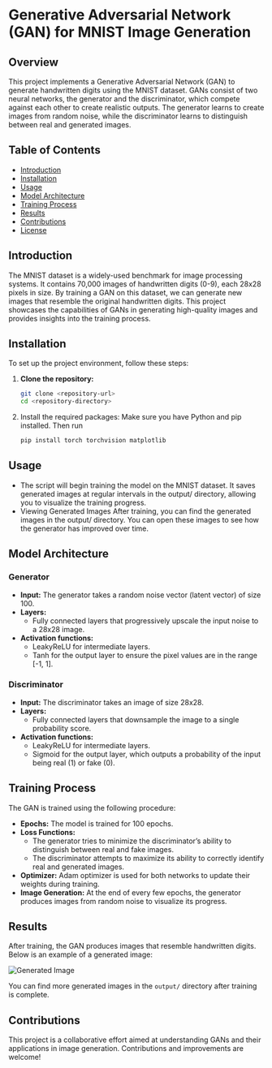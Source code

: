 # Generative Adversarial Network (GAN) for MNIST Image Generation

## Overview

This project implements a Generative Adversarial Network (GAN) to generate handwritten digits using the MNIST dataset. GANs consist of two neural networks, the generator and the discriminator, which compete against each other to create realistic outputs. The generator learns to create images from random noise, while the discriminator learns to distinguish between real and generated images.

## Table of Contents

- [Introduction](#introduction)
- [Installation](#installation)
- [Usage](#usage)
- [Model Architecture](#model-architecture)
- [Training Process](#training-process)
- [Results](#results)
- [Contributions](#contributions)
- [License](#license)

## Introduction

The MNIST dataset is a widely-used benchmark for image processing systems. It contains 70,000 images of handwritten digits (0-9), each 28x28 pixels in size. By training a GAN on this dataset, we can generate new images that resemble the original handwritten digits. This project showcases the capabilities of GANs in generating high-quality images and provides insights into the training process.

## Installation

To set up the project environment, follow these steps:

1. **Clone the repository:**
   ```bash
   git clone <repository-url>
   cd <repository-directory>


2. Install the required packages: Make sure you have Python and pip installed. Then run
    ```bash
    pip install torch torchvision matplotlib

## Usage

- The script will begin training the model on the MNIST dataset. It saves generated images at regular intervals in the output/ directory, allowing you to visualize the training progress.
- Viewing Generated Images After training, you can find the generated images in the output/ directory. You can open these images to see how the generator has improved over time.


## Model Architecture

### Generator

- **Input:** The generator takes a random noise vector (latent vector) of size 100.
- **Layers:**
  - Fully connected layers that progressively upscale the input noise to a 28x28 image.
- **Activation functions:** 
  - LeakyReLU for intermediate layers.
  - Tanh for the output layer to ensure the pixel values are in the range [-1, 1].

### Discriminator

- **Input:** The discriminator takes an image of size 28x28.
- **Layers:**
  - Fully connected layers that downsample the image to a single probability score.
- **Activation functions:**
  - LeakyReLU for intermediate layers.
  - Sigmoid for the output layer, which outputs a probability of the input being real (1) or fake (0).

## Training Process

The GAN is trained using the following procedure:

- **Epochs:** The model is trained for 100 epochs.
- **Loss Functions:**
  - The generator tries to minimize the discriminator’s ability to distinguish between real and fake images.
  - The discriminator attempts to maximize its ability to correctly identify real and generated images.
- **Optimizer:** Adam optimizer is used for both networks to update their weights during training.
- **Image Generation:** At the end of every few epochs, the generator produces images from random noise to visualize its progress.

## Results

After training, the GAN produces images that resemble handwritten digits. Below is an example of a generated image:

![Generated Image](output/sample_image.png)

You can find more generated images in the `output/` directory after training is complete.

## Contributions

This project is a collaborative effort aimed at understanding GANs and their applications in image generation. Contributions and improvements are welcome!
